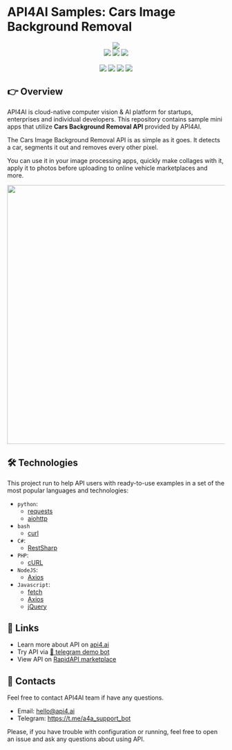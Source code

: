 # API4AI Samples: Cars Image Background Removal

<div align="center">
<a target="_blank" href="https://api4.ai"><img src="https://storage.googleapis.com/api4ai-static/logo/a4a-logo-horizontal-gradient-rectangular-bg-round-glow-small-550.png"/></a>
</div>


<div align="center">
<a target="_blank" href="https://rapidapi.com/api4ai-api4ai-default/api/cars-image-background-removal/details"><img src="https://img.shields.io/badge/View%20on%20RapidAPI-gray?logo=octopusdeploy&style=for-the-badge"/></a>
<a target="_blank" href="https://api4.ai/apis/car-bg-removal"><img src="https://img.shields.io/badge/api4.ai%20platform-fee33c?style=for-the-badge&logo=icloud&logoColor=black"/></a>
<a target="_blank" href="https://t.me/a4a_cars_img_bg_removal_bot"><img src="https://img.shields.io/badge/-Telegram%20demo-ddd?logo=telegram&style=for-the-badge"/></a>
<br><br>
<a target="_blank" href="https://www.instagram.com/api4ai"><img src="https://img.shields.io/badge/instagram--blue?style=social&logo=instagram"/></a>
<a target="_blank" href="https://www.facebook.com/api4ai.solutions/"><img src="https://img.shields.io/badge/facebook--blue?style=social&logo=facebook"/></a>
<a target="_blank" href="https://twitter.com/Api4Ai"><img src="https://img.shields.io/badge/twitter--blue?style=social&logo=twitter"/></a>
<a target="_blank" href="https://www.linkedin.com/company/api4ai"><img src="https://img.shields.io/badge/linkedin--blue?style=social&logo=linkedin"/></a>
</div>


## 👉 Overview

API4AI is cloud-native computer vision & AI platform for startups, enterprises and individual developers. This repository contains sample mini apps that utilize **Cars Background Removal API** provided by API4AI.

The Cars Image Background Removal API is as simple as it goes. It detects a car, segments it out and removes every other pixel.

You can use it in your image processing apps, quickly make collages with it, apply it to photos before uploading to online vehicle marketplaces and more.

<div align="center">
<img width="600" src="https://storage.googleapis.com/api4ai-static/rapidapi/bg_removal_2.png"/>
</div>


## 🛠 Technologies

This project run to help API users with ready-to-use examples in a set of the most popular languages and technologies:

* `python`:
  * [requests](./python/requests/README.md)
  * [aiohttp](./python/aiohttp/README.md)
* `bash`
  * [curl](./bash/curl/README.md)
* `C#`:
  * [RestSharp](./csharp/restsharp/README.md)
* `PHP`:
  * [cURL](./php/curl/README.md)
* `NodeJS`:
  * [Axios](./nodejs/axios/README.md)
* `Javascript`:
  * [fetch](./js/fetch/README.md)
  * [Axios](./js/axios/README.md)
  * [jQuery](./js/jquery/README.md)


## 🔗 Links

* Learn more about API on [api4.ai](https://api4.ai/docs/car-bg-removal)
* Try API via [🤖 telegram demo bot](https://t.me/a4a_cars_img_bg_removal_bot)
* View API on [RapidAPI marketplace](https://rapidapi.com/api4ai-api4ai-default/api/cars-image-background-removal/details)


## 📩 Contacts

Feel free to contact API4AI team if have any questions.

* Email: hello@api4.ai
* Telegram: https://t.me/a4a_support_bot

Please, if you have trouble with configuration or running, feel free to open an issue and ask any questions about using API.
